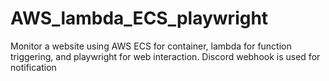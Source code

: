 # AWS_lambda_ECS_playwright
Monitor a website using AWS ECS for container, lambda for function triggering, and playwright for web interaction. Discord webhook is used for notification
